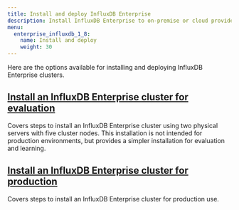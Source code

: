 ```yaml
---
title: Install and deploy InfluxDB Enterprise
description: Install InfluxDB Enterprise to on-premise or cloud providers, including Google Cloud Platform and Amazon Web Services
menu:
  enterprise_influxdb_1_8:
    name: Install and deploy
    weight: 30
---
```


Here are the options available for installing and deploying InfluxDB Enterprise clusters.


## [Install an InfluxDB Enterprise cluster for evaluation](/enterprise_influxdb/v1.8/install-and-deploy/quickstart_installation/)

Covers steps to install an InfluxDB Enterprise cluster using two physical servers with five cluster nodes. This installation is not intended for production environments, but provides a simpler installation for evaluation and learning.

## [Install an InfluxDB Enterprise cluster for production](/enterprise_influxdb/v1.8/install-and-deploy/production_installation/)

Covers steps to install an InfluxDB Enterprise cluster for production use.
